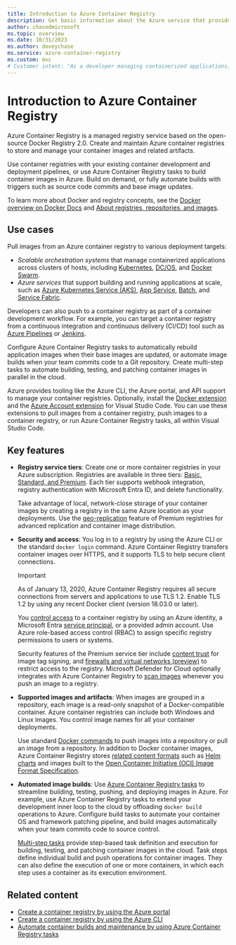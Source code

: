 ```yaml
---
title: Introduction to Azure Container Registry
description: Get basic information about the Azure service that provides cloud-based, managed container registries.
author: chasedmicrosoft
ms.topic: overview
ms.date: 10/31/2023
ms.author: doveychase
ms.service: azure-container-registry
ms.custom: mvc
# Customer intent: "As a developer managing containerized applications, I want to leverage a managed container registry service, so that I can efficiently store, build, and deploy container images within my development and deployment workflows."
---
```


# Introduction to Azure Container Registry

Azure Container Registry is a managed registry service based on the open-source Docker Registry 2.0. Create and maintain Azure container registries to store and manage your container images and related artifacts.

Use container registries with your existing container development and deployment pipelines, or use Azure Container Registry tasks to build container images in Azure. Build on demand, or fully automate builds with triggers such as source code commits and base image updates.

To learn more about Docker and registry concepts, see the [Docker overview on Docker Docs](https://docs.docker.com/engine/docker-overview/) and [About registries, repositories, and images](container-registry-concepts.md).

## Use cases

Pull images from an Azure container registry to various deployment targets:

* *Scalable orchestration systems* that manage containerized applications across clusters of hosts, including [Kubernetes](https://kubernetes.io/docs/), [DC/OS](https://dcos.io/), and [Docker Swarm](https://docs.docker.com/get-started/swarm-deploy/).
* *Azure services* that support building and running applications at scale, such as [Azure Kubernetes Service (AKS)](/azure/aks/), [App Service](/azure/app-service/), [Batch](/azure/batch/), and [Service Fabric](/azure/service-fabric/).

Developers can also push to a container registry as part of a container development workflow. For example, you can target a container registry from a continuous integration and continuous delivery (CI/CD) tool such as [Azure Pipelines](/azure/devops/pipelines/ecosystems/containers/acr-template) or [Jenkins](https://jenkins.io/).

Configure Azure Container Registry tasks to automatically rebuild application images when their base images are updated, or automate image builds when your team commits code to a Git repository. Create multi-step tasks to automate building, testing, and patching container images in parallel in the cloud.

Azure provides tooling like the Azure CLI, the Azure portal, and API support to manage your container registries. Optionally, install the [Docker extension](https://code.visualstudio.com/docs/azure/docker) and the [Azure Account extension](https://marketplace.visualstudio.com/items?itemName=ms-vscode.azure-account) for Visual Studio Code. You can use these extensions to pull images from a container registry, push images to a container registry, or run Azure Container Registry tasks, all within Visual Studio Code.

## Key features

* **Registry service tiers**: Create one or more container registries in your Azure subscription. Registries are available in three tiers: [Basic, Standard, and Premium](container-registry-skus.md). Each tier supports webhook integration, registry authentication with Microsoft Entra ID, and delete functionality.

  Take advantage of local, network-close storage of your container images by creating a registry in the same Azure location as your deployments. Use the [geo-replication](container-registry-geo-replication.md) feature of Premium registries for advanced replication and container image distribution.

* **Security and access**: You log in to a registry by using the Azure CLI or the standard `docker login` command. Azure Container Registry transfers container images over HTTPS, and it supports TLS to help secure client connections.

  > [!IMPORTANT]
  > As of January 13, 2020, Azure Container Registry requires all secure connections from servers and applications to use TLS 1.2. Enable TLS 1.2 by using any recent Docker client (version 18.03.0 or later).

  You [control access](container-registry-authentication.md) to a container registry by using an Azure identity, a Microsoft Entra [service principal](/azure/active-directory/develop/app-objects-and-service-principals), or a provided admin account. Use Azure role-based access control (RBAC) to assign specific registry permissions to users or systems.

  Security features of the Premium service tier include [content trust](container-registry-content-trust.md) for image tag signing, and [firewalls and virtual networks (preview)](container-registry-vnet.md) to restrict access to the registry. Microsoft Defender for Cloud optionally integrates with Azure Container Registry to [scan images](/azure/container-registry/scan-images-defender) whenever you push an image to a registry.

* **Supported images and artifacts**: When images are grouped in a repository, each image is a read-only snapshot of a Docker-compatible container. Azure container registries can include both Windows and Linux images. You control image names for all your container deployments.

  Use standard [Docker commands](https://docs.docker.com/engine/reference/commandline/) to push images into a repository or pull an image from a repository. In addition to Docker container images, Azure Container Registry stores [related content formats](container-registry-image-formats.md) such as [Helm charts](container-registry-helm-repos.md) and images built to the [Open Container Initiative (OCI) Image Format Specification](https://github.com/opencontainers/image-spec/blob/master/spec.md).

* **Automated image builds**: Use [Azure Container Registry tasks](container-registry-tasks-overview.md) to streamline building, testing, pushing, and deploying images in Azure. For example, use Azure Container Registry tasks to extend your development inner loop to the cloud by offloading `docker build` operations to Azure. Configure build tasks to automate your container OS and framework patching pipeline, and build images automatically when your team commits code to source control.

  [Multi-step tasks](container-registry-tasks-overview.md#multi-step-tasks) provide step-based task definition and execution for building, testing, and patching container images in the cloud. Task steps define individual build and push operations for container images. They can also define the execution of one or more containers, in which each step uses a container as its execution environment.

## Related content

* [Create a container registry by using the Azure portal](container-registry-get-started-portal.md)
* [Create a container registry by using the Azure CLI](container-registry-get-started-azure-cli.md)
* [Automate container builds and maintenance by using Azure Container Registry tasks](container-registry-tasks-overview.md)
